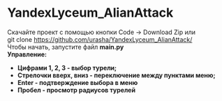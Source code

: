 # YandexLyceum_AlianAttack
Скачайте проект с помощью кнопки Code -> Download Zip или <br>
    git clone https://github.com/urasha/YandexLyceum_AlianAttack/ <br>
Чтобы начать, запустите файл <b>main.py<b> <br>
<b>Управление:<b> <br>
  <ul>
    <li>
  Цифрами 1, 2, 3 - выбор турели; <br>
    </li>
    <li>
  Стрелочки вверх, вниз - переключение между пунктами меню;
    </li>
    <li>
  Enter - подтверждение выбора в меню
    </li>
    <li>
  Пробел - просмотр радиусов турелей
    </li>
  </ul>
